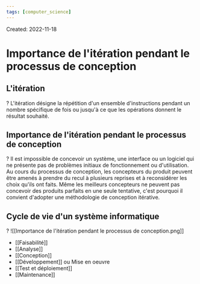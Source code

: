 ```yaml
---
tags: [computer_science] 
---
```

Created: 2022-11-18

# Importance de l'itération pendant le processus de conception

## L'itération
?
L'itération désigne la répétition d'un ensemble d'instructions pendant un nombre spécifique de fois ou jusqu'à ce que les opérations donnent le résultat souhaité.
<!--SR:!2023-04-13,85,230-->

## Importance de l'itération pendant le processus de conception
?
Il est impossible de concevoir un système, une interface ou un logiciel qui ne présente pas de problèmes initiaux de fonctionnement ou d'utilisation. Au cours du processus de conception, les concepteurs du produit peuvent être
amenés à prendre du recul à plusieurs reprises et à reconsidérer les choix qu'ils ont faits.
Même les meilleurs concepteurs ne peuvent pas concevoir des produits parfaits en une seule tentative, c'est pourquoi il convient d'adopter une méthodologie de conception itérative.
<!--SR:!2023-04-06,81,230-->

## Cycle de vie d'un système informatique
?
![[Importance de l'itération pendant le processus de conception.png]]
- [[Faisabilité]]
- [[Analyse]]
- [[Conception]]
- [[Développement]] ou Mise en oeuvre
- [[Test et déploiement]]
- [[Maintenance]]
<!--SR:!2023-01-24,29,210-->